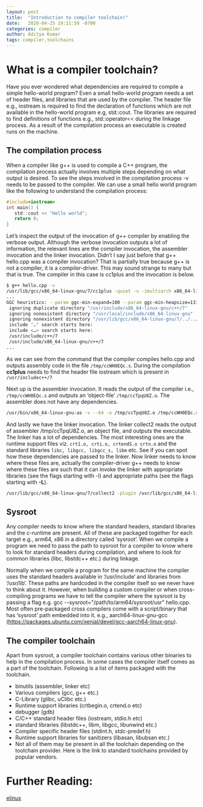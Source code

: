 ```yaml
---
layout: post
title:  "Introduction to compiler toolchain!"
date:   2020-04-25 19:11:59 -0700
categories: compiler
author: Aditya Kumar
tags: compiler,toolchains
---
```


# What is a compiler toolchain?
Have you ever wondered what dependencies are required to compile a simple hello-world program? Even a small hello-world program needs a set of header files, and libraries that are used by the compiler. The header file e.g., iostream is required to find the declaration of functions which are not available in the hello-world program e.g, std::cout. The libraries are required to find definitions of functions e.g., std::operator<< during the linkage process. As a result of the compilation process an executable is created runs on the machine.

## The compilation process
When a compiler like g++ is used to compile a C++ program, the compilation process actually involves multiple steps depending on what output is desired. To see the steps involved in the compilation process -v needs to be passed to the compiler. We can use a small hello world program like the following to understand the compilation process:

```c
#include<iostream>
int main() {
   std::cout << "Hello world";
   return 0;
}
```

Let’s inspect the output of the invocation of g++ compiler by enabling the verbose output. Although the verbose invocation outputs a lot of information, the relevant lines are the compiler invocation, the assembler invocation and the linker invocation. Didn’t I say just before that g++ hello.cpp was a compiler invocation? That is partially true because g++ is not a compiler, it is a compiler-driver. This may sound strange to many but that is true. The compiler in this case is cc1plus and the invocation is below.

```sh
$ g++ hello.cpp -v
/usr/lib/gcc/x86_64-linux-gnu/7/cc1plus -quiet -v -imultiarch x86_64-linux-gnu -D_GNU_SOURCE hello.cpp -quiet -dumpbase hello.cpp -mtune=generic -march=x86-64 -auxbase hello -version -fstack-protector-strong -Wformat -Wformat-security -o /tmp/ccWH0EQc.s
...
GGC heuristics: --param ggc-min-expand=100 --param ggc-min-heapsize=131072
 ignoring duplicate directory "/usr/include/x86_64-linux-gnu/c++/7"
 ignoring nonexistent directory "/usr/local/include/x86_64-linux-gnu"
 ignoring nonexistent directory "/usr/lib/gcc/x86_64-linux-gnu/7/../../../../x86_64-linux-gnu/include"
 include "…" search starts here:
 include <…> search starts here:
 /usr/include/c++/7
 /usr/include/x86_64-linux-gnu/c++/7
...
```

As we can see from the command that the compiler compiles hello.cpp and outputs assembly code in the file `/tmp/ccWH0EQc.s`. During the compilation **cc1plus** needs to find the header file iostream which is present in `/usr/includec++/7`

Next up is the assembler invocation. It reads the output of the compiler i.e., `/tmp/ccWH0EQc.s` and outputs an ‘object-file’ `/tmp/ccTpqU8Z.o`. The assembler does not have any dependencies.

```sh
/usr/bin/x86_64-linux-gnu-as -v --64 -o /tmp/ccTpqU8Z.o /tmp/ccWH0EQc.s
```

And lastly we have the linker invocation. The linker collect2 reads the output of assembler /tmp/ccTpqU8Z.o, an object file, and outputs the executable. The linker has a lot of dependencies. The most interesting ones are the runtime support files viz. `crt1.o, crti.o, crtendS.o crtn.o` and the standard libraries `libc, libgcc, libgcc_s, libm` etc. See if you can spot how these dependencies are passed to the linker. Now linker needs to know where these files are, actually the compiler-driver g++ needs to know where these files are such that it can invoke the linker with appropriate libraries (see the flags starting with -l) and appropriate paths (see the flags starting with **-L**).

```sh
/usr/lib/gcc/x86_64-linux-gnu/7/collect2 -plugin /usr/lib/gcc/x86_64-linux-gnu/7/liblto_plugin.so -plugin-opt=/usr/lib/gcc/x86_64-linux-gnu/7/lto-wrapper -plugin-opt=-fresolution=/tmp/cc2j00rN.res -plugin-opt=-pass-through=-lgcc_s -plugin-opt=-pass-through=-lgcc -plugin-opt=-pass-through=-lc -plugin-opt=-pass-through=-lgcc_s -plugin-opt=-pass-through=-lgcc --sysroot=/ --build-id --eh-frame-hdr -m elf_x86_64 --hash-style=gnu --as-needed -dynamic-linker /lib64/ld-linux-x86-64.so.2 -pie -z now -z relro /usr/lib/gcc/x86_64-linux-gnu/7/../../../x86_64-linux-gnu/Scrt1.o /usr/lib/gcc/x86_64-linux-gnu/7/../../../x86_64-linux-gnu/crti.o /usr/lib/gcc/x86_64-linux-gnu/7/crtbeginS.o -L/usr/lib/gcc/x86_64-linux-gnu/7 -L/usr/lib/gcc/x86_64-linux-gnu/7/../../../x86_64-linux-gnu -L/usr/lib/gcc/x86_64-linux-gnu/7/../../../../lib -L/lib/x86_64-linux-gnu -L/lib/../lib -L/usr/lib/x86_64-linux-gnu -L/usr/lib/../lib -L/usr/lib/gcc/x86_64-linux-gnu/7/../../.. /tmp/ccTpqU8Z.o -lstdc++ -lm -lgcc_s -lgcc -lc -lgcc_s -lgcc /usr/lib/gcc/x86_64-linux-gnu/7/crtendS.o /usr/lib/gcc/x86_64-linux-gnu/7/../../../x86_64-linux-gnu/crtn.o
```

## Sysroot
Any compiler needs to know where the standard headers, standard libraries and the c-runtime are present. All of these are packaged together for each target e.g., arm64, x86 in a directory called ‘sysroot‘. When we compile a program we need to pass the path to sysroot for a compiler to know where to look for standard headers during compilation, and where to look for common libraries (libc, libstdc++ etc.) during linkage.

Normally when we compile a program for the same machine the compiler uses the standard headers available in ‘/usr/include‘ and libraries from ‘/usr/lib‘. These paths are hardcoded in the compiler itself so we never have to think about it. However, when building a custom compiler or when cross-compiling programs we have to tell the compiler where the sysroot is by passing a flag e.g. gcc --sysroot="/path/to/arm64/sysroot/usr" hello.cpp. Most often pre-packaged cross compilers come with a script/binary that has ‘sysroot’ path embedded into it. e.g., aarch64-linux-gnu-gcc (https://packages.ubuntu.com/xenial/devel/gcc-aarch64-linux-gnu).

## The compiler toolchain
Apart from sysroot, a compiler toolchain contains various other binaries to help in the compilation process. In some cases the compiler itself comes as a part of the toolchain. Following is a list of items packaged with the toolchain.


- binutils (assembler, linker etc)
- Various compilers (gcc, g++ etc.)
- C-Library (glibc, uClibc etc.)
- Runtime support libraries (crtbegin.o, crtend.o etc)
- debugger (gdb)
- C/C++ standard header files (iostream, stdio.h etc)
- standard libraries (libstdc++, libm, libgcc, libunwind etc.)
- Compiler specific header files (stdint.h, stdc-predef.h)
- Runtime support libraries for sanitizers (libasan, libubsan etc.)
- Not all of them may be present in all the toolchain depending on the toolchain provider. Here is the link to standard toolchains provided by popular vendors.

# Further Reading:
[elinux](https://elinux.org/Toolchains)
